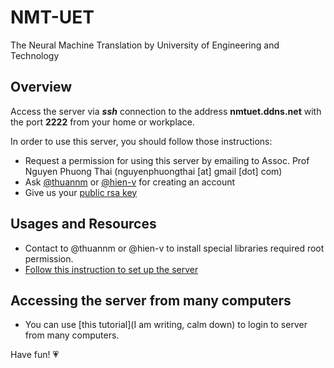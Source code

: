 # NMT-UET
The Neural Machine Translation by University of Engineering and Technology

## Overview
Access the server via **_ssh_** connection to the address **nmtuet.ddns.net** with the port **2222** from your home or workplace.

In order to use this server, you should follow those instructions:
  - Request a permission for using this server by emailing to Assoc. Prof Nguyen Phuong Thai (nguyenphuongthai \[at\] gmail \[dot\] com)
  - Ask [@thuannm](athuan255@gmail.com)  or [@hien-v](hienvuhuy@gmail.com) for creating an account
  - Give us your [public rsa key](https://www.digitalocean.com/community/tutorials/how-to-set-up-ssh-keys--2)
  
  
## Usages and Resources
- Contact to @thuannm or @hien-v to install special libraries required root permission.
- [Follow this instruction to set up the server](./Instructions/ResourcesAndTools.md)

## Accessing the server from many computers 
- You can use [this tutorial](I am writing, calm down) to login to server from many computers.

Have fun! :heartpulse: 

